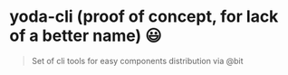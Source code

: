 # yoda-cli (proof of concept, for lack of a better name) 😃

> Set of cli tools for easy components distribution via @bit
